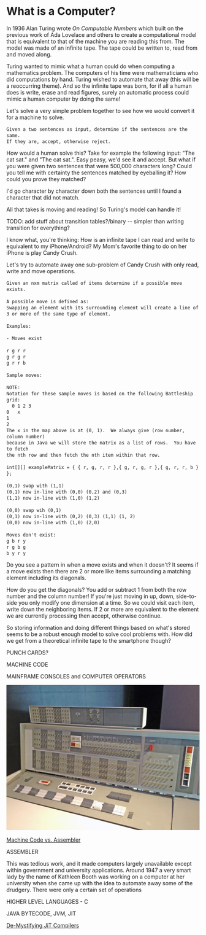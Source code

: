 # What is a Computer?

In 1936 Alan Turing wrote *On Computable Numbers* which built on the previous
work of Ada Lovelace and others to create a computational model that is equivalent
to that of the machine you are reading this from.  The model was made of an 
infinite tape.  The tape could be written to, read from and moved along.

Turing wanted to mimic what a human could do when computing a
mathematics problem. The computers of his time were mathematicians who did computations by hand.
Turing wished to automate that away (this will be a reoccurring theme).  And so the infinite tape was born,
for if all a human does is write, erase and read figures, surely an automatic process could 
mimic a human computer by doing the same!

Let's solve a very simple problem together to see how we would convert it for a machine to solve.

```equivalence problem
Given a two sentences as input, determine if the sentences are the same.
If they are, accept, otherwise reject.
```

How would a human solve this? Take for example the following input: "The cat sat." and "The cat sat.".
Easy peasy, we'd see it and accept.  But what if you were given two sentences that were 500,000 characters long?
Could you tell me with certainty the sentences matched by eyeballing it?  How could you prove they matched?

I'd go character by character down both the sentences until I found a character that did not match.

All that takes is moving and reading!  So Turing's model can handle it!

TODO: add stuff about transition tables?/binary -- simpler than writing transition for everything?

I know what, you're thinking: How is an infinite tape I can read and write to equivalent
to my iPhone/Android? My Mom's favorite thing to do on her iPhone is play Candy Crush.

Let's try to automate away one sub-problem of Candy Crush with only read, write and move operations.

```Candy Crush
Given an nxm matrix called of items determine if a possible move exists.

A possible move is defined as:
Swapping an element with its surrounding element will create a line of
3 or more of the same type of element.

Examples:

- Moves exist

r g r r
g r g r
g r r b

Sample moves:

NOTE:
Notation for these sample moves is based on the following Battleship grid:
  0 1 2 3
0   x
1
2
The x in the map above is at (0, 1).  We always give (row number, column number)
because in Java we will store the matrix as a list of rows.  You have to fetch
the nth row and then fetch the nth item within that row.  

int[][] exampleMatrix = { { r, g, r, r },{ g, r, g, r },{ g, r, r, b } };

(0,1) swap with (1,1)
(0,1) now in-line with (0,0) (0,2) and (0,3)
(1,1) now in-line with (1,0) (1,2)

(0,0) swap wih (0,1)
(0,1) now in-line with (0,2) (0,3) (1,1) (1, 2)
(0,0) now in-line with (1,0) (2,0)

Moves don't exist: 
g b r y
r g b g
b y r y
```

Do you see a pattern in when a move exists and when it doesn't? 
It seems if a move exists then there are 2 or more like items
surrounding a matching element including its diagonals.

How do you get the diagonals?  You add or subtract 1 from both the row
number and the column number!  If you're just moving in up, down, side-to-side
you only modify one dimension at a time.  So we could visit each item,
write down the neighboring items.  If 2 or more are equivalent to the element
we are currently processing then accept, otherwise continue. 

So storing information and doing different things based on what's stored seems
to be a robust enough model to solve cool problems with.  How did we get from a
theoretical infinite tape to the smartphone though?

PUNCH CARDS?

MACHINE CODE

MAINFRAME CONSOLES and COMPUTER OPERATORS


![IBM Console](../img/IBM_7094.jpeg)

[Machine Code vs. Assembler](https://www.youtube.com/watch?v=HWpi9n2H3kE)

ASSEMBLER 

This was tedious work, and it made computers largely unavailable
except within government and university applications.  Around 1947
a very smart lady by the name of Kathleen Booth was working on a computer
at her university when she came up with the idea to automate away some of the drudgery.
There were only a certain set of operations 

HIGHER LEVEL LANGUAGES - C

JAVA BYTECODE, JVM, JIT

[De-Mystifying JiT Compilers](https://www.youtube.com/watch?v=d7KHAVaX_Rs)

